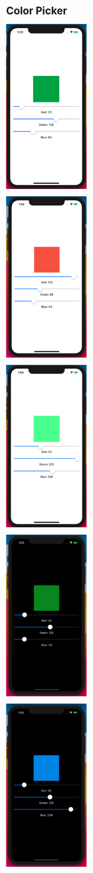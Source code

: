 <h1> Color Picker </h1>

<p >
  <img src="https://github.com/Sreenivassreee/Color-picker/blob/master/Previews/Stevebrains.png" width="220",height="330" title="light Mode "><br><br>
  <img src="https://github.com/Sreenivassreee/Color-picker/blob/master/Previews/Stevebrains-2.png" width="220",height="330" title="light Mode "><br><br>
    <img src="https://github.com/Sreenivassreee/Color-picker/blob/master/Previews/Stevebrains-3.png" width="220",height="330" title="light Mode "><br><br>
      <img src="https://github.com/Sreenivassreee/Color-picker/blob/master/Previews/Stevebrains-4.png" width="220",height="330" title="Black Mode "><br><br>
        <img src="https://github.com/Sreenivassreee/Color-picker/blob/master/Previews/Stevebrains-5.png" width="220",height="330" title="Black Mode "><br><br>
  </p
